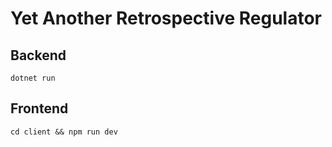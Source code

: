 # Yet Another Retrospective Regulator

## Backend

```dotnet run```

## Frontend

```cd client && npm run dev```
